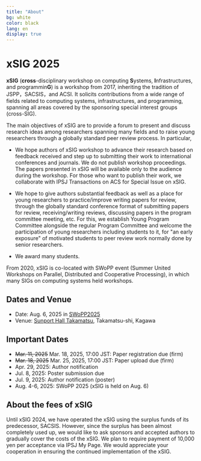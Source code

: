 ```yaml
---
title: "About"
bg: white
color: black
lang: en
display: true
---
```

# xSIG 2025

**xSIG** (**cross**-disciplinary workshop on computing **S**ystems, **I**nfrastructures, and programmin**G**)
is a workshop from 2017,
inheriting the tradition of JSPP，SACSIS，and ACSI. It solicits
contributions from a wide range of fields related to computing systems,
infrastructures, and programming, spanning all areas covered by the
sponsoring special interest groups (cross-SIG).

The main objectives of xSIG are to provide a forum to present and
discuss research ideas among researchers spanning many fields and to
raise young researchers through a globally standard peer review process.
In particular,

- We hope authors of xSIG workshop to advance their research based on
  feedback received and step up to submitting their work to
  international conferences and journals. We do not publish
  workshop proceedings. The papers presented in xSIG will be available
  only to the audience during the workshop. For those who want to
  publish their work, we collaborate with IPSJ Transactions on ACS for
  Special Issue on xSIG.

- We hope to give authors substantial feedback as well as a place for
  young researchers to practice/improve writing papers for review,
  through the globally standard conference format of submitting papers
  for review, receiving/writing reviews, discussing papers in the
  program committee meeting, etc. For this, we establish
  Young Program Committee alongside the regular Program
  Committee and welcome the participation of young researchers
  including students to it, for "an early exposure" of motivated
  students to peer review work normally done by senior researchers.

- We award many students.

From 2020, xSIG is co-located with SWoPP event (Summer United Workshops
on Parallel, Distributed and Cooperative Processing), in which many SIGs
on computing systems held workshops.

## Dates and Venue

- Date: Aug. 6, 2025 in [SWoPP2025](https://sites.google.com/site/swoppweb/)
- Venue: [Sunport Hall Takamatsu](https://www.sunport-hall.jp/), Takamatsu-shi, Kagawa

## Important Dates

- ~~Mar. 11, 2025~~ Mar. 18, 2025, 17:00 JST: Paper registration due (firm)
- ~~Mar. 18, 2025~~ Mar. 25, 2025, 17:00 JST: Paper upload due (firm)
- Apr. 29, 2025: Author notification
- Jul.  8, 2025: Poster submission due
- Jul.  9, 2025: Author notification (poster)
- Aug. 4-6, 2025: SWoPP 2025 (xSIG is held on Aug. 6)

## About the fees of xSIG

Until xSIG 2024, we have operated the xSIG using the surplus funds of its predecessor, SACSIS.
However, since the surplus has been almost completely used up, we would like to ask sponsors and accepted authors to gradually cover the costs of the xSIG.
We plan to require payment of 10,000 yen per acceptance via IPSJ My Page.
We would appreciate your cooperation in ensuring the continued implementation of the xSIG.

<!-- ## Registration
- [Registration page](https://docs.google.com/forms/d/1g6VxlOd9VxOufEfA0PbWvwvsNdh17tkOBviylWGratM/viewform?ts=661e025f) -->
